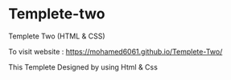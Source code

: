 # Templete-two

Templete Two (HTML &amp; CSS)

To visit website :  https://mohamed6061.github.io/Templete-Two/

This Templete Designed by using Html & Css
